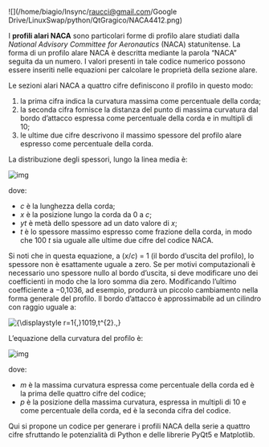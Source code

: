 ![](/home/biagio/Insync/raucci@gmail.com/Google Drive/LinuxSwap/python/QtGragico/NACA4412.png)

I **profili alari NACA** sono particolari forme di profilo alare studiati dalla *National Advisory Committee for Aeronautics* (NACA) statunitense. La forma di un profilo alare NACA è descritta  mediante la parola “NACA” seguita da un numero. I valori presenti in  tale codice numerico possono essere inseriti nelle equazioni per  calcolare le proprietà della sezione alare.

Le sezioni alari NACA a quattro cifre definiscono il profilo in questo modo:

1. la prima cifra indica la curvatura massima come percentuale della corda;
2. la seconda cifra fornisce la distanza del punto di massima curvatura dal  bordo d’attacco espressa come percentuale della corda e in multipli di  10;
3. le ultime due cifre descrivono il massimo spessore del profilo alare espresso come percentuale della corda.

La distribuzione degli spessori, lungo la linea media è:

![img](https://i2.wp.com/www.raucci.net/wp-content/uploads/2021/10/Schermata-2021-10-29-alle-17.27.03.jpg?resize=585%2C49)

dove:

- *c* è la lunghezza della corda;
- *x* è la posizione lungo la corda da 0 a *c*;
- *yt* è metà dello spessore ad un dato valore di *x*;
- *t* è lo spessore massimo espresso come frazione della corda, in modo che 100 *t* sia uguale alle ultime due cifre del codice NACA.

Si noti che in questa equazione, a (*x*/*c*) = 1 (il  bordo d’uscita del profilo), lo spessore non è esattamente uguale a  zero. Se per motivi computazionali è necessario uno spessore nullo al  bordo d’uscita, si deve modificare uno dei coefficienti in modo che la  loro somma dia zero. Modificando l’ultimo coefficiente a −0,1036, ad  esempio, produrrà un piccolo cambiamento nella forma generale del  profilo. Il bordo d’attacco è approssimabile ad un cilindro con raggio  uguale a:

![{\displaystyle r=1{,}1019\,t^{2}.\,}](https://wikimedia.org/api/rest_v1/media/math/render/svg/dc6cfe619a5c328ec695fe2b0b7a94be458cd978)

L’equazione della curvatura del profilo è:

![img](https://i2.wp.com/www.raucci.net/wp-content/uploads/2021/10/Schermata-2021-10-29-alle-17.31.55.jpg?resize=508%2C162)

dove:

- *m* è la massima curvatura espressa come percentuale della corda ed è la prima delle quattro cifre del codice;
- *p* è la posizione della massima curvatura, espressa in multipli di 10 e come percentuale della corda, ed è la seconda cifra del codice.

Qui si propone un codice per generare i profili NACA della serie a  quattro cifre sfruttando le potenzialità di Python e delle librerie  PyQt5 e Matplotlib.